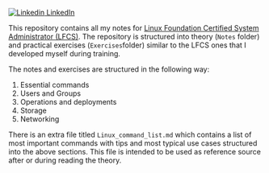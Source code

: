 [![Linkedin](https://i.stack.imgur.com/gVE0j.png) LinkedIn](https://www.linkedin.com/in/jeronimo-agullo/)

This repository contains all my notes for [Linux Foundation Certified System Administrator (LFCS)](https://training.linuxfoundation.org/certification/linux-foundation-certified-sysadmin-lfcs/). The repository is structured into theory (`Notes` folder) and practical exercises (`Exercises`folder) similar to the LFCS ones that I developed myself during training.

The notes and exercises are structured in the following way:
1. Essential commands
2. Users and Groups
3. Operations and deployments
4. Storage
5. Networking

There is an extra file titled `Linux_command_list.md` which contains a list of most important commands with tips and most typical use cases structured into the above sections. This file is intended to be used as reference source after or during reading the theory.


